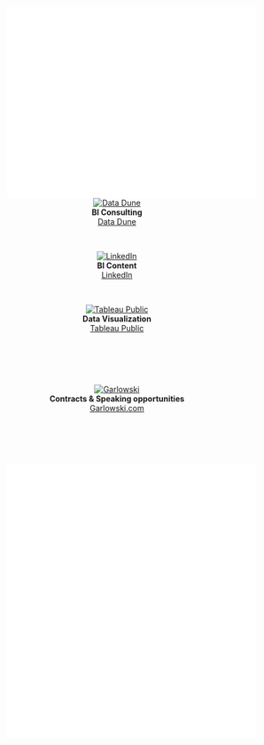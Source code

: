 [<img align="right" width="450" alt="" src="https://github.com/data-igor/data-igor/blob/main/github-metrics.svg?short_path=b18f250">](#)

<p align="center">
  <a href="https://DataDune.io">
    <img width="25" alt="Data Dune" src="https://datadune.io/wp-content/uploads/2022/09/Logo-circle-150x150-1-150x150.png">
  </a>
  <br>
  <strong>BI Consulting</strong>
  <br>
  <a href="https://DataDune.io">Data Dune</a>
</p>
<br>


<p align="center">
  <a href="http://linkedin.com/li/igor-garlowski">
    <img width="25" alt="LinkedIn" src="https://www.linkedin.com/favicon.ico">
  </a>
  <br>
  <strong>BI Content</strong>
  <br>
  <a href="https://uk.linkedin.com/in/igorgarlowski">LinkedIn</a>
</p>
<br>


<p align="center">
  <a href="https://public.tableau.com/app/profile/igor.garlowski/vizzes">
    <img width="25" alt="Tableau Public" src="https://www.tableau.com/favicon.ico">
  </a>
  <br>
  <strong>Data Visualization</strong>
  <br>
  <a href="https://public.tableau.com/app/profile/igor.garlowski/vizzes">Tableau Public</a>
</p>
<br>

<br><br>


<p align="center">
  <a href="https://garlowski.com/">
    <img width="25" alt="Garlowski" src="https://avatars.githubusercontent.com/u/109594025?v=4">
  </a>
  <br>
  <strong>Contracts & Speaking opportunities</strong>
  <br>
  <a href="https://garlowski.com/">Garlowski.com</a>
</p>
<br>

<br><br>


[<img align="right" width="450" alt="" src="https://github.com/data-igor/data-igor/blob/main/isocalendar.svg">](#)
<br><br>
[<img align="right" width="450" alt="" src="https://github.com/data-igor/data-igor/blob/main/achievements.svg">](#)
<br><br><br>



